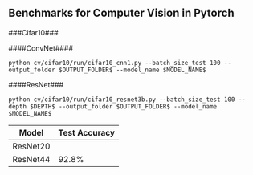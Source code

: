 ## Benchmarks for Computer Vision in Pytorch

###Cifar10###

####ConvNet####

```
python cv/cifar10/run/cifar10_cnn1.py --batch_size_test 100 --output_folder $OUTPUT_FOLDER$ --model_name $MODEL_NAME$
```

####ResNet###

```
python cv/cifar10/run/cifar10_resnet3b.py --batch_size_test 100 --depth $DEPTH$ --output_folder $OUTPUT_FOLDER$ --model_name $MODEL_NAME$
```

| Model    | Test Accuracy |
|----------|---------------|
| ResNet20 |               |
| ResNet44 | 92.8%         |